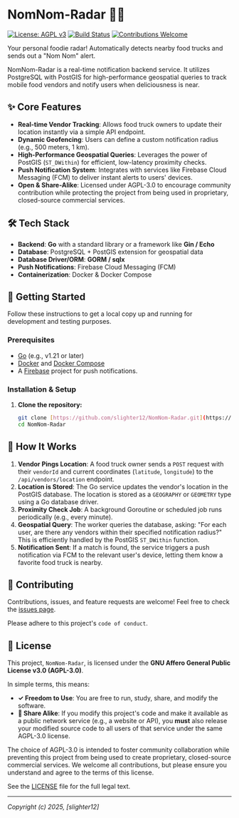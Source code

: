 # NomNom-Radar 🍔📡

[![License: AGPL v3](https://img.shields.io/badge/License-AGPL%20v3-blue.svg)](https://www.gnu.org/licenses/agpl-3.0)
[![Build Status](https://img.shields.io/badge/build-passing-brightgreen.svg)](https://github.com/slighter12/NomNom-Radar)
[![Contributions Welcome](https://img.shields.io/badge/contributions-welcome-orange.svg)](https://github.com/slighter12/NomNom-Radar/issues)

Your personal foodie radar! Automatically detects nearby food trucks and sends out a "Nom Nom" alert.

NomNom-Radar is a real-time notification backend service. It utilizes PostgreSQL with PostGIS for high-performance geospatial queries to track mobile food vendors and notify users when deliciousness is near.

## ✨ Core Features

* **Real-time Vendor Tracking**: Allows food truck owners to update their location instantly via a simple API endpoint.
* **Dynamic Geofencing**: Users can define a custom notification radius (e.g., 500 meters, 1 km).
* **High-Performance Geospatial Queries**: Leverages the power of PostGIS (`ST_DWithin`) for efficient, low-latency proximity checks.
* **Push Notification System**: Integrates with services like Firebase Cloud Messaging (FCM) to deliver instant alerts to users' devices.
* **Open & Share-Alike**: Licensed under AGPL-3.0 to encourage community contribution while protecting the project from being used in proprietary, closed-source commercial services.

## 🛠️ Tech Stack

* **Backend**: **Go** with a standard library or a framework like **Gin / Echo**
* **Database**: PostgreSQL + PostGIS extension for geospatial data
* **Database Driver/ORM**: **GORM / sqlx**
* **Push Notifications**: Firebase Cloud Messaging (FCM)
* **Containerization**: Docker & Docker Compose

## 🚀 Getting Started

Follow these instructions to get a local copy up and running for development and testing purposes.

### Prerequisites

* [Go](https://go.dev/doc/install) (e.g., v1.21 or later)
* [Docker](https://www.docker.com/) and [Docker Compose](https://docs.docker.com/compose/)
* A [Firebase](https://firebase.google.com/) project for push notifications.

### Installation & Setup

1.  **Clone the repository:**
    ```bash
    git clone [https://github.com/slighter12/NomNom-Radar.git](https://github.com/slighter12/NomNom-Radar.git)
    cd NomNom-Radar
    ```

## 🤔 How It Works

1.  **Vendor Pings Location**: A food truck owner sends a `POST` request with their `vendorId` and current coordinates (`latitude`, `longitude`) to the `/api/vendors/location` endpoint.
2.  **Location is Stored**: The Go service updates the vendor's location in the PostGIS database. The location is stored as a `GEOGRAPHY` or `GEOMETRY` type using a Go database driver.
3.  **Proximity Check Job**: A background Goroutine or scheduled job runs periodically (e.g., every minute).
4.  **Geospatial Query**: The worker queries the database, asking: "For each user, are there any vendors within their specified notification radius?" This is efficiently handled by the PostGIS `ST_DWithin` function.
5.  **Notification Sent**: If a match is found, the service triggers a push notification via FCM to the relevant user's device, letting them know a favorite food truck is nearby.

## 🤝 Contributing

Contributions, issues, and feature requests are welcome! Feel free to check the [issues page](https://github.com/slighter12/NomNom-Radar/issues).

Please adhere to this project's `code of conduct`.

## 📄 License

This project, `NomNom-Radar`, is licensed under the **GNU Affero General Public License v3.0 (AGPL-3.0)**.

In simple terms, this means:

* **✓ Freedom to Use**: You are free to run, study, share, and modify the software.
* **🔗 Share Alike**: If you modify this project's code and make it available as a public network service (e.g., a website or API), you **must** also release your modified source code to all users of that service under the same AGPL-3.0 license.

The choice of AGPL-3.0 is intended to foster community collaboration while preventing this project from being used to create proprietary, closed-source commercial services. We welcome all contributions, but please ensure you understand and agree to the terms of this license.

See the [LICENSE](LICENSE) file for the full legal text.

---
*Copyright (c) 2025, [slighter12]*
